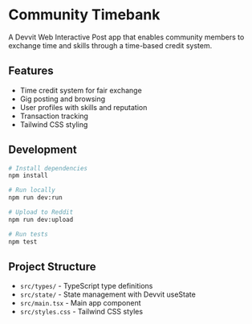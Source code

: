 # Community Timebank

A Devvit Web Interactive Post app that enables community members to exchange time and skills through a time-based credit system.

## Features

- Time credit system for fair exchange
- Gig posting and browsing
- User profiles with skills and reputation
- Transaction tracking
- Tailwind CSS styling

## Development

```bash
# Install dependencies
npm install

# Run locally
npm run dev:run

# Upload to Reddit
npm run dev:upload

# Run tests
npm test
```

## Project Structure

- `src/types/` - TypeScript type definitions
- `src/state/` - State management with Devvit useState
- `src/main.tsx` - Main app component
- `src/styles.css` - Tailwind CSS styles

